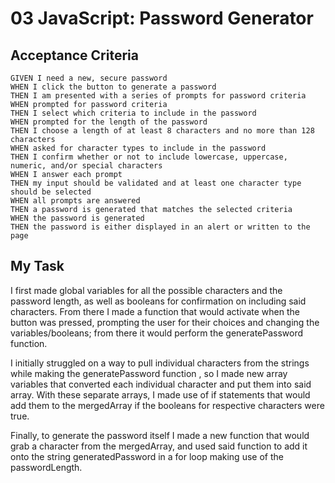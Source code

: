 # 03 JavaScript: Password Generator

## Acceptance Criteria

```
GIVEN I need a new, secure password
WHEN I click the button to generate a password
THEN I am presented with a series of prompts for password criteria
WHEN prompted for password criteria
THEN I select which criteria to include in the password
WHEN prompted for the length of the password
THEN I choose a length of at least 8 characters and no more than 128 characters
WHEN asked for character types to include in the password
THEN I confirm whether or not to include lowercase, uppercase, numeric, and/or special characters
WHEN I answer each prompt
THEN my input should be validated and at least one character type should be selected
WHEN all prompts are answered
THEN a password is generated that matches the selected criteria
WHEN the password is generated
THEN the password is either displayed in an alert or written to the page
```

## My Task

I first made global variables for all the possible characters and the password length, as well as booleans for confirmation on including said characters. From there I made a function that would activate when the button was pressed, prompting the user for their choices and changing the variables/booleans; from there it would perform the generatePassword function.

I initially struggled on a way to pull individual characters from the strings while making the generatePassword function , so I made new array variables that converted each individual character and put them into said array. With these separate arrays, I made use of if statements that would add them to the mergedArray if the booleans for respective characters were true.

Finally, to generate the password itself I made a new function that would grab a character from the mergedArray, and used said function to add it onto the string generatedPassword in a for loop making use of the passwordLength.
